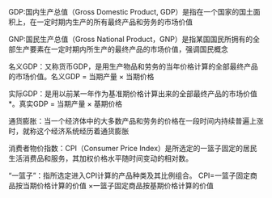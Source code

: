 GDP:国内生产总值（Gross Domestic Product, GDP）是指在一个国家的国土面积上，在一定时期内生产的所有最终产品和劳务的市场价值

GNP:国民生产总值（Gross National Product，GNP）是指某国国民所拥有的全部生产要素在一定时期内所生产的最终产品的市场价值，强调国民概念

名义GDP：又称货币GDP，是用生产物品和劳务的当年价格计算的全部最终产品的市场价值。名义GDP = 当期产量 × 当期价格

实际GDP：是用以前某一年作为基准期价格计算出来的全部最终产品的市场价值*。真实GDP = 当期产量 × 基期价格

通货膨胀：当一个经济体中的大多数产品和劳务的价格在一段时间内持续普遍上涨时，就称这个经济系统经历着通货膨胀

消费者物价指数：CPI（Consumer Price Index）是所选定的一篮子固定的居民生活消费品和服务，其加权价格水平随时间变动的相对数。

“一篮子”：指所选定进入CPI计算的产品种类及其比例组合。
CPI=一篮子固定商品按当期价格计算的价值 ×一篮子固定商品按基期价格计算的价值
